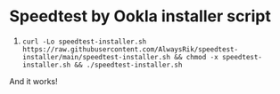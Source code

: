 # Speedtest by Ookla installer script

1. `curl -Lo speedtest-installer.sh https://raw.githubusercontent.com/AlwaysRik/speedtest-installer/main/speedtest-installer.sh && chmod -x speedtest-installer.sh && ./speedtest-installer.sh`

And it works!
